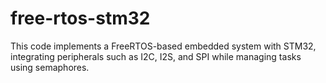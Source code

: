 # free-rtos-stm32
This code implements a FreeRTOS-based embedded system with STM32, integrating peripherals such as I2C, I2S, and SPI while managing tasks using semaphores.
